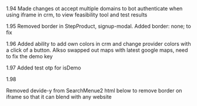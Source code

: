 1.94
Made changes ot accept multiple domains to bot authenticate when using iframe in crm, to view feasibility tool and test results

1.95
Removed border in StepProduct, signup-modal. Added border: none; to fix

1.96
Added ability to add own colors in crm and change provider colors with a click of a button. Alkso swapped out maps with latest google maps, need to fix the demo key

1.97
Added test otp for isDemo

1.98

Removed devide-y from SearchMenue2 html below to remove border on iframe so that it can blend with any website
<div class="font-sans text-sm w-full max-w-full max-h-full bg-white shadow-catche fixed top-10  flex flex-col divide-y overflow-hidden"

